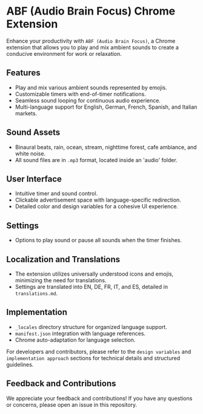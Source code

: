 # ABF (Audio Brain Focus) Chrome Extension

Enhance your productivity with `ABF (Audio Brain Focus)`, a Chrome extension that allows you to play and mix ambient sounds to create a conducive environment for work or relaxation.

## Features

- Play and mix various ambient sounds represented by emojis.
- Customizable timers with end-of-timer notifications.
- Seamless sound looping for continuous audio experience.
- Multi-language support for English, German, French, Spanish, and Italian markets.

## Sound Assets

- Binaural beats, rain, ocean, stream, nighttime forest, cafe ambiance, and white noise.
- All sound files are in `.mp3` format, located inside an 'audio' folder.

## User Interface

- Intuitive timer and sound control.
- Clickable advertisement space with language-specific redirection.
- Detailed color and design variables for a cohesive UI experience.

## Settings

- Options to play sound or pause all sounds when the timer finishes.

## Localization and Translations

- The extension utilizes universally understood icons and emojis, minimizing the need for translations.
- Settings are translated into EN, DE, FR, IT, and ES, detailed in `translations.md`.

## Implementation

- `_locales` directory structure for organized language support.
- `manifest.json` integration with language references.
- Chrome auto-adaptation for language selection.

For developers and contributors, please refer to the `design variables` and `implementation approach` sections for technical details and structured guidelines.

## Feedback and Contributions

We appreciate your feedback and contributions! If you have any questions or concerns, please open an issue in this repository.
